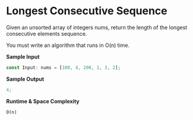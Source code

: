 # Longest Consecutive Sequence

Given an unsorted array of integers nums, return the length of the longest consecutive elements sequence.

You must write an algorithm that runs in O(n) time.

**Sample Input**

```typescript
const Input: nums = [100, 4, 200, 1, 3, 2];
```

**Sample Output**

```typescript
4;
```

**Runtime & Space Complexity**

```
O(n)
```
